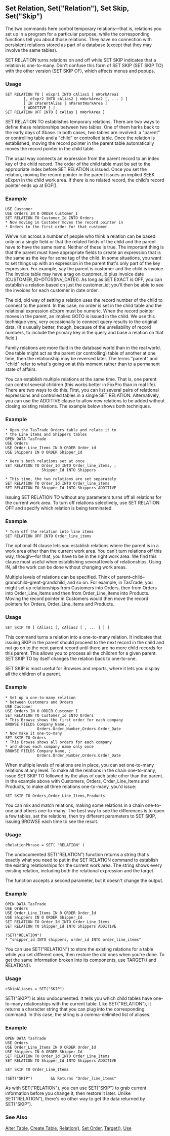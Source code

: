 ## Set Relation, Set("Relation"), Set Skip, Set("Skip")

The two commands here control temporary relations&mdash;that is, relations you set up in a program for a particular purpose, while the corresponding functions tell you about those relations. They have no connection with persistent relations stored as part of a database (except that they may involve the same tables).

SET RELATION turns relations on and off while SET SKIP indicates that a relation is one-to-many. Don't confuse this form of SET SKIP (SET SKIP TO) with the other version (SET SKIP OF), which affects menus and popups.

### Usage

```foxpro
SET RELATION TO [ eExpr1 INTO cAlias1 | nWorkArea1
        [, eExpr2 INTO cAlias2 | nWorkArea2 [, ... ] ]
        [ IN cParentAlias | nParentWorkArea ]
        [ ADDITIVE ] ]
SET RELATION OFF INTO [ cAlias | nWorkArea ]
```

SET RELATION TO establishes temporary relations. There are two ways to define these relationships between two tables. One of them harks back to the early days of Xbase. In both cases, two tables are involved: a "parent" or controlling table and a "child" or controlled table. Once the relation is established, moving the record pointer in the parent table automatically moves the record pointer in the child table.

The usual way connects an expression from the parent record to an index key of the child record. The order of the child table must be set to the appropriate index before SET RELATION is issued. Once you set the relation, moving the record pointer in the parent issues an implied SEEK eExpr*n* in the child work area. If there is no related record, the child's record pointer ends up at EOF().

### Example

```foxpro
USE Customer
USE Orders IN 0 ORDER Customer_I
SET RELATION TO Customer_Id INTO Orders
* Now moving in Customer moves the record pointer in
* Orders to the first order for that customer
```

We've run across a number of people who think a relation can be based only on a single field or that the related fields of the child and the parent have to have the same name. Neither of these is true. The important thing is that the parent must have appropriate fields to create an expression that is the same as the key for some tag of the child. In some situations, you want to set things up with an expression in the parent that's only part of the key expression. For example, say the parent is customer and the child is invoice. The invoice table may have a tag on customer_id plus invoice date (CUSTOMER_ID+DTOS(INV_DATE)). As long as SET EXACT is OFF, you can establish a relation based on just the customer_id; you'll then be able to see the invoices for each customer in date order.

The old, old way of setting a relation uses the record number of the child to connect to the parent. In this case, no order is set in the child table and the relational expression eExpr*n* must be numeric. When the record pointer moves in the parent, an implied GOTO is issued in the child. We use this technique very, very occasionally to connect query results to the original data. (It's usually better, though, because of the unreliability of record numbers, to include the primary key in the query and base a relation on that field.)

Family relations are more fluid in the database world than in the real world. One table might act as the parent (or controlling) table of another at one time, then the relationship may be reversed later. The terms "parent" and "child" refer to what's going on at this moment rather than to a permanent state of affairs.

You can establish multiple relations at the same time. That is, one parent can control several children (this works better in FoxPro than in real life). There are two ways to do this. First, you can list several pairs of relational expressions and controlled tables in a single SET RELATION. Alternatively, you can use the ADDITIVE clause to allow new relations to be added without closing existing relations. The example below shows both techniques.

### Example

```foxpro
* Open the TasTrade Orders table and relate it to
* the Line items and Shippers tables
OPEN DATA TasTrade
USE Orders
USE Order_Line_Items IN 0 ORDER Order_id
USE Shippers IN 0 ORDER Shipper_Id

* Here's both relations set at once
SET RELATION TO Order_Id INTO Order_line_items, ;
                Shipper_Id INTO Shippers

* This time, the two relations are set separately
SET RELATION TO Order_Id INTO Order_line_items
SET RELATION TO Shipper_Id INTO Shippers ADDITIVE
```

Issuing SET RELATION TO without any parameters turns off all relations for the current work area. To turn off relations selectively, use SET RELATION OFF and specify which relation is being terminated.

### Example

```foxpro
* Turn off the relation into line items
SET RELATION OFF INTO Order_line_items
```

The optional IN clause lets you establish relations where the parent is in a work area other than the current work area. You can't turn relations off this way, though&mdash;for that, you have to be in the right work area. We find this clause most useful when establishing several levels of relationships. Using IN, all the work can be done without changing work areas.

Multiple levels of relations can be specified. Think of parent&ndash;child&ndash;grandchild&ndash;great-grandchild, and so on. For example, in TasTrade, you might set up relationships from Customers into Orders, then from Orders into Order_Line_Items and then from Order_Line_Items into Products. Moving the record pointer in Customers would then move the record pointers for Orders, Order_Line_Items and Products.

### Usage

```foxpro
SET SKIP TO [ cAlias1 [, cAlias2 [ , ... ] ] ]
```

This command turns a relation into a one-to-many relation. It indicates that issuing SKIP in the parent should proceed to the next record in the child and not go on to the next parent record until there are no more child records for this parent. This allows you to process all the children for a given parent. SET SKIP TO by itself changes the relation back to one-to-one.

SET SKIP is most useful for Browses and reports, where it lets you display all the children of a parent.

### Example

```foxpro
* Set up a one-to-many relation
* between Customers and Orders
USE Customer
USE Orders IN 0 ORDER Customer_I
SET RELATION TO Customer_Id INTO Orders
* This Browse shows the first order for each company
BROWSE FIELDS Company_Name, ;
              Orders.Order_Number,Orders.Order_Date
* Now make it one-to-many
SET SKIP TO Orders
* This Browse shows all orders for each company
* and shows each company name only once
BROWSE FIELDS Company_Name, ;
              Orders.Order_Number,Orders.Order_Date
```

When multiple levels of relations are in place, you can set one-to-many relations at any level. To make all the relations in the chain one-to-many, issue SET SKIP TO followed by the alias of each table other than the parent. In the example above with Customers, Orders, Order_Line_Items and Products, to make all three relations one-to-many, you'd issue:

```foxpro
SET SKIP TO Orders,Order_Line_Items,Products
```
You can mix and match relations, making some relations in a chain one-to-one and others one-to-many. The best way to see the differences is to open a few tables, set the relations, then try different parameters to SET SKIP, issuing BROWSE each time to see the result.

### Usage

```foxpro
cRelationPhrase = SET( "RELATION" )
```

The undocumented SET("RELATION") function returns a string that's exactly what you need to put in the SET RELATION command to establish the existing relationships for the current work area. The string shows every existing relation, including both the relational expression and the target.

The function accepts a second parameter, but it doesn't change the output.

### Example

```foxpro
OPEN DATA TasTrade
USE Orders
USE Order_Line_Items IN 0 ORDER Order_Id
USE Shippers IN 0 ORDER Shipper_Id
SET RELATION TO Order_Id INTO Order_Line_Items
SET RELATION TO Shipper_Id INTO Shippers ADDITIVE

?SET("RELATION")
* "shipper_id INTO shippers, order_id INTO order_line_items"
```

You can use SET("RELATION") to store the existing relations for a table while you set different ones, then restore the old ones when you're done. To get the same information broken into its components, use TARGET() and RELATION().

### Usage

```foxpro
cSkipAliases = SET("SKIP")
```

SET("SKIP") is also undocumented. It tells you which child tables have one-to-many relationships with the current table. Like SET("RELATION"), it returns a character string that you can plug into the corresponding command. In this case, the string is a comma-delimited list of aliases.

### Example

```foxpro
OPEN DATA TasTrade
USE Orders
USE Order_Line_Items IN 0 ORDER Order_Id
USE Shippers IN 0 ORDER Shipper_Id
SET RELATION TO Order_Id INTO Order_Line_Items
SET RELATION TO Shipper_Id INTO Shippers ADDITIVE

SET SKIP TO Order_Line_Items

?SET("SKIP")        && Returns "Order_line_items"
```

As with SET("RELATION"), you can use SET("SKIP") to grab current information before you change it, then restore it later. Unlike SET("RELATION"), there's no other way to get the data returned by SET("SKIP").

### See Also

[Alter Table](s4g332.md), [Create Table](s4g071.md), [Relation()](s4g425.md), [Set Order](s4g093.md), [Target()](s4g425.md), [Use](s4g424.md)